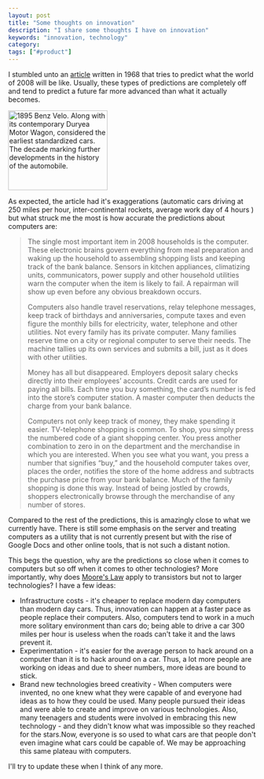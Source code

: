 ```yaml
---
layout: post
title: "Some thoughts on innovation"
description: "I share some thoughts I have on innovation"
keywords: "innovation, technology"
category:
tags: ["#product"]
---
```

<p>I stumbled unto an <a href="http://blog.modernmechanix.com/2008/03/24/what-will-life-be-like-in-the-year-2008/" target="_blank">article</a> written in 1968 that tries to predict what the world of 2008 will be like. Usually, these types of predictions are completely off and tend to predict a future far more advanced than what it actually becomes.<div class="zemanta-img zemanta-action-dragged">
<a href="http://commons.wikipedia.org/wiki/Image:Benz-velo.jpg"><img title="1895 Benz Velo. Along with its contemporary Duryea Motor Wagon, considered the earliest standardized cars. The decade marking further developments in the history of the automobile." src="http://upload.wikimedia.org/wikipedia/commons/thumb/1/1e/Benz-velo.jpg/202px-Benz-velo.jpg" alt="1895 Benz Velo. Along with its contemporary Duryea Motor Wagon, considered the earliest standardized cars. The decade marking further developments in the history of the automobile." width="202" height="162" /></a>
</div></p>

<p>As expected, the article had it's exaggerations (automatic cars driving at 250 miles per hour, inter-continental rockets, average work day of 4 hours ) but what struck me the most is how accurate the predictions about computers are:</p>

<blockquote>The single most important item in 2008 households is the computer. These electronic brains govern everything from meal preparation and waking up the household to assembling shopping lists and keeping track of the bank balance. Sensors in kitchen appliances, climatizing units, communicators, power supply and other household utilities warn the computer when the item is likely to fail. A repairman will show up even before any obvious breakdown occurs.

Computers also handle travel reservations, relay telephone messages, keep track of birthdays and anniversaries, compute taxes and even figure the monthly bills for electricity, water, telephone and other utilities. Not every family has its private computer. Many families reserve time on a city or regional computer to serve their needs. The machine tallies up its own services and submits a bill, just as it does with other utilities.

Money has all but disappeared. Employers deposit salary checks directly into their employees’ accounts. Credit cards are used for paying all bills. Each time you buy something, the card’s number is fed into the store’s computer station. A master computer then deducts the charge from your bank balance.

Computers not only keep track of money, they make spending it easier. TV-telephone shopping is common. To shop, you simply press the numbered code of a giant shopping center. You press another combination to zero in on the department and the merchandise in which you are interested. When you see what you want, you press a number that signifies “buy,” and the household computer takes over, places the order, notifies the store of the home address and subtracts the purchase price from your bank balance. Much of the family shopping is done this way. Instead of being jostled by crowds, shoppers electronically browse through the merchandise of any number of stores.</blockquote>

<p>Compared to the rest of the predictions, this is amazingly close to what we currently have. There is still some emphasis on the server and treating computers as a utility that is not currently present but with the rise of Google Docs and other online tools, that is not such a distant notion.</p>

<p>This begs the question, why are the predictions so close when it comes to computers but so off when it comes to other technologies? More importantly, why does <a title="Moore's Law" href="http://en.wikipedia.org/wiki/Moore%27s_law.">Moore's Law</a> apply to transistors but not to larger technologies? I have a few ideas:</p>

<ul class="bulleted">
	<li>Infrastructure costs - it's cheaper to replace modern day computers than modern day cars. Thus, innovation can happen at a faster pace as people replace their computers. Also, computers tend to work in a much more solitary environment than cars do; being able to drive a car 300 miles per hour is useless when the roads can't take it and the laws prevent it.</li>
	<li>Experimentation - it's easier for the average person to hack around on a computer than it is to hack around on a car. Thus, a lot more people are working on ideas and due to sheer numbers, more ideas are bound to stick.</li>
	<li>Brand new technologies breed creativity - When computers were invented, no one knew what they were capable of and everyone had ideas as to how they could be used. Many people pursued their ideas and were able to create and improve on various technologies. Also, many teenagers and students were involved in embracing this new technology - and they didn't know what was impossible so they reached for the stars.Now, everyone is so used to what cars are that people don't even imagine what cars could be capable of. We may be approaching this same plateau with computers.</li>
</ul>

<p>I'll try to update these when I think of any more.</p>
